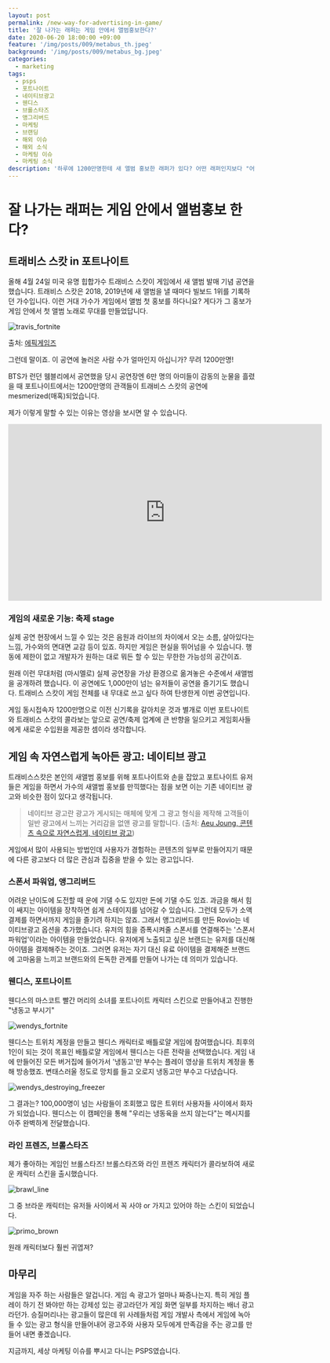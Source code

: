 ```yaml
---
layout: post
permalink: /new-way-for-advertising-in-game/
title: '잘 나가는 래퍼는 게임 안에서 앨범홍보한다?'
date: 2020-06-20 18:00:00 +09:00
feature: '/img/posts/009/metabus_th.jpeg'
background: '/img/posts/009/metabus_bg.jpeg'
categories:
  - marketing
tags:
  - psps
  - 포트나이트
  - 네이티브광고
  - 웬디스
  - 브롤스타즈
  - 앵그리버드
  - 마케팅
  - 브랜딩
  - 해외 이슈
  - 해외 소식
  - 마케팅 이슈
  - 마케팅 소식
description: '하루에 1200만명한테 새 앨범 홍보한 래퍼가 있다? 어떤 래퍼인지보다 "어떻게"가 포인트인 이 래퍼의 홍보 방법.'
---
```

# 잘 나가는 래퍼는 게임 안에서 앨범홍보 한다?

## 트래비스 스캇 in 포트나이트

올해 4월 24일 미국 유명 힙합가수 트래비스 스캇이 게임에서 새 앨범 발매 기념 공연을 했습니다. 트래비스 스캇은 2018, 2019년에 새 앨범을 낼 때마다 빌보드 1위를 기록하던 가수입니다. 이런 거대 가수가 게임에서 앨범 첫 홍보를 하다니요? 게다가 그 홍보가 게임 안에서 첫 앨범 노래로 무대를 만들었답니다.

![travis_fortnite](/img/posts/009/travis_fortnite.jpg)

출처: [에픽게임즈](https://www.epicgames.com/fortnite/en-US/news/astronomical)

그런데 말이죠. 이 공연에 놀러온 사람 수가 얼마인지 아십니가?
무려 1200만명!

BTS가 런던 웸블리에서 공연했을 당시 공연장엔 6만 명의 아미들이 감동의 눈물을 흘렸을 때 포트나이트에서는 1200만명의 관객들이 트래비스 스캇의 공연에 mesmerized(매혹)되었습니다.

제가 이렇게 말할 수 있는 이유는 영상을 보시면 알 수 있습니다.

<iframe width="640" height="360" src="https://www.youtube.com/embed/wYeFAlVC8qU" frameborder="0" allow="accelerometer; autoplay; encrypted-media; gyroscope; picture-in-picture" allowfullscreen></iframe>



### 게임의 새로운 기능: 축제 stage

실제 공연 현장에서 느낄 수 있는 것은 음원과 라이브의 차이에서 오는 소름, 살아있다는 느낌, 가수와의 면대면 교감 등이 있죠. 하지만 게임은 현실을 뛰어넘을 수 있습니다. 행동에 제한이 없고 개발자가 원하는 대로 뭐든 할 수 있는 무한한 가능성의 공간이죠.

원래 이런 무대처럼 (마시멜로) 실제 공연장을 가상 환경으로 옮겨놓은 수준에서 새앨범을 공개하려 했습니다. 이 공연에도 1,000만이 넘는 유저들이 공연을 즐기기도 했습니다.  트래비스 스캇이 게임 전체를 내 무대로 쓰고 싶다 하여 탄생한게 이번 공연입니다.

게임 동시접속자 1200만명으로 이전 신기록을 갈아치운 것과 별개로 이번 포트나이트와 트래비스 스캇의 콜라보는 앞으로 공연/축제 업계에 큰 반향을 일으키고 게임회사들에게 새로운 수입원을 제공한 셈이라 생각합니다.

## 게임 속 자연스럽게 녹아든 광고: 네이티브 광고

트래비스스캇은 본인의 새앨범 홍보를 위해 포트나이트와 손을 잡았고 포트나이트 유저들은 게임을 하면서 가수의 새앨범 홍보를 만끽했다는 점을 보면 이는 기존 네이티브 광고와 비슷한 점이 있다고 생각됩니다.

> 네이티브 광고란 광고가 게시되는 매체에 맞게 그 광고 형식을 제작해 고객들이 일반 광고에서 느끼는 거리감을 없앤 광고를 말합니다. (출처: [Aeu Joung, 콘텐츠 속으로 자연스럽게, 네이티브 광고](http://blog.pandora.tv/2018/09/%EC%BD%98%ED%85%90%EC%B8%A0-%EC%86%8D%EC%9C%BC%EB%A1%9C-%EC%9E%90%EC%97%B0%EC%8A%A4%EB%9F%BD%EA%B2%8C-%EB%84%A4%EC%9D%B4%ED%8B%B0%EB%B8%8C-%EA%B4%91%EA%B3%A0/))

게임에서 많이 사용되는 방법인데 사용자가 경험하는 콘텐츠의 일부로 만들어지기 때문에 다른 광고보다 더 많은 관심과 집중을 받을 수 있는 광고입니다.

### 스폰서 파워업, 앵그리버드

어려운 난이도에 도전할 때 운에 기댈 수도 있지만 돈에 기댈 수도 있죠. 과금을 해서 힘이 쌔지는 아이템을 장착하면 쉽게 스테이지를 넘어갈 수 있습니다. 그런데 모두가 소액결제를 하면서까지 게임을 즐기려 하지는 않죠. 그래서 앵그리버드를 만든 Rovio는 네이티브광고 옵션을 추가했습니다.
유저의 힘을 증폭시켜줄 스폰서를 연결해주는 '스폰서 파워업'이라는 아이템을 만들었습니다. 유저에게 노출되고 싶은 브랜드는 유저를 대신해 아이템을 결제해주는 것이죠. 그러면 유저는 자기 대신 유료 아이템을 결제해준 브랜드에 고마움을 느끼고 브랜드와의 돈독한 관계를 만들어 나가는 데 의미가 있습니다.

### 웬디스, 포트나이트

웬디스의 마스코트 빨간 머리의 소녀를 포트나이트 캐릭터 스킨으로 만들어내고 진행한 "냉동고 부시기"

![wendys_fortnite](/img/posts/009/wendys_fortnite.jpg)

웬디스는 트위치 계정을 만들고 웬디스 캐릭터로 배틀로얄 게임에 참여했습니다. 최후의 1인이 되는 것이 목표인 배틀로얄 게임에서 웬디스는 다른 전략을 선택했습니다. 게임 내에 만들어진 모든 버거집에 들어가서 '냉동고'만 부수는 플레이 영상을 트위치 계정을 통해 방송했죠. 변태스러울 정도로 망치를 들고 오로지 냉동고만 부수고 다녔습니다.

![wendys_destroying_freezer](/img/posts/009/wendys_destroying_freezer.jpg)

그 결과는?
100,000명이 넘는 사람들이 조회했고 많은 트위터 사용자들 사이에서 화자가 되었습니다. 웬디스는 이 캠페인을 통해 "우리는 냉동육을 쓰지 않는다"는 메시지를 아주 완벽하게 전달했습니다.

### 라인 프렌즈, 브롤스타즈

제가 좋아하는 게임인 브롤스타즈! 브롤스타즈와 라인 프렌즈 캐릭터가 콜라보하여 새로운 캐릭터 스킨을 출시했습니다.

![brawl_line](/img/posts/009/brawl_line.jpg)

 그 중 브라운 캐릭터는 유저들 사이에서 꼭 사야 or 가지고 있어야 하는 스킨이 되었습니다.

![primo_brown](/img/posts/009/primo_brown.jpg)

원래 캐릭터보다 훨씬 귀엽져?

## 마무리
게임을 자주 하는 사람들은 알겁니다. 게임 속 광고가 얼마나 짜증나는지. 특히 게임 플레이 하기 전 봐야만 하는 강제성 있는 광고라던가  게임 화면 일부를 차지하는 배너 광고라던가. 승질머리나는 광고들이 많은데 위 사례들처럼 게임 개발사 측에서 게임에 녹아들 수 있는 광고 형식을 만들어내어 광고주와 사용자 모두에게 만족감을 주는 광고를 만들어 내면 좋겠습니다.

지금까지, 세상 마케팅 이슈를 뿌시고 다니는 PSPS였습니다.
